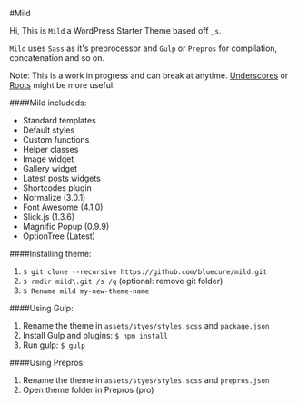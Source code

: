 #Mild

Hi, This is `Mild` a WordPress Starter Theme based off `_s`.

`Mild` uses `Sass` as it's preprocessor and `Gulp` or `Prepros` for compilation, concatenation and so on.

Note: This is a work in progress and can break at anytime. 
[Underscores](http://github.com/Automattic/_s) or [Roots](http://github.com/roots/roots) might be more useful.

####Mild includeds:
* Standard templates
* Default styles
* Custom functions
* Helper classes
* Image widget
* Gallery widget
* Latest posts widgets
* Shortcodes plugin
* Normalize (3.0.1)
* Font Awesome (4.1.0)
* Slick.js (1.3.6)
* Magnific Popup (0.9.9)
* OptionTree (Latest)

####Installing theme:
1. `$ git clone --recursive https://github.com/bluecure/mild.git`
2. `$ rmdir mild\.git /s /q` (optional: remove git folder)
3. `$ Rename mild my-new-theme-name`

####Using Gulp:
1. Rename the theme in `assets/styes/styles.scss` and `package.json`
2. Install Gulp and plugins: `$ npm install`
3. Run gulp: `$ gulp`

####Using Prepros:
1. Rename the theme in `assets/styes/styles.scss` and `prepros.json`
2. Open theme folder in Prepros (pro)
